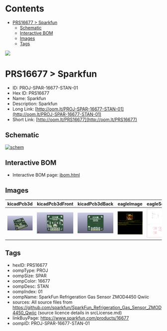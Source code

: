 



Contents
========

* [PRS16677 > Sparkfun](#prs16677--sparkfun)
	* [Schematic](#schematic)
	* [Interactive BOM](#interactive-bom)
	* [Images](#images)
	* [Tags](#tags)
  
![][im]
# PRS16677 > Sparkfun

- ID: PROJ-SPAR-16677-STAN-01
- Hex ID: PRS16677
- Name: Sparkfun
- Description: Sparkfun
- Long Link: [http://oom.lt/PROJ-SPAR-16677-STAN-01](http://oom.lt/PROJ-SPAR-16677-STAN-01)
- Short Link: [http://oom.lt/PRS16677](http://oom.lt/PRS16677)

## Schematic
  
[![schem](eagleSchemImage.png)](eagleSchemImage.png)
## Interactive BOM

- Interactive BOM page: [ibom.html](https://htmlpreview.github.io/?https://github.com/oomlout/oomlout_OOMP_projects/blob/main/PROJ-SPAR-16677-STAN-01/kicad/bom/ibom.html)

## Images
  
  

|kicadPcb3d|kicadPcb3dFront|kicadPcb3dBack|eagleImage|eagleSchemImage|
| :---: | :---: | :---: | :---: | :---: |
|[![kicadPcb3d](kicadPcb3d_140.png)](kicadPcb3d.png)|[![kicadPcb3dFront](kicadPcb3dFront_140.png)](kicadPcb3dFront.png)|[![kicadPcb3dBack](kicadPcb3dBack_140.png)](kicadPcb3dBack.png)|[![eagleImage](eagleImage_140.png)](eagleImage.png)|[![eagleSchemImage](eagleSchemImage_140.png)](eagleSchemImage.png)|

## Tags

- hexID: PRS16677
- oompType: PROJ
- oompSize: SPAR
- oompColor: 16677
- oompDesc: STAN
- oompIndex: 01
- oompName: SparkFun Refrigeration Gas Sensor ZMOD4450 Qwiic
- sources: All source files from https://github.com/sparkfun/SparkFun_Refrigeration_Gas_Sensor_ZMOD4450_Qwiic (source licence details in srcLicense.md)
- linkBuyPage: https://www.sparkfun.com/products/16677
- oompID: PROJ-SPAR-16677-STAN-01



[im]: kicadPcb3d_450.png
